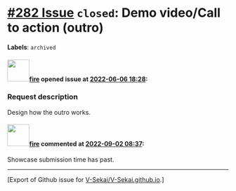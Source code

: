 # [\#282 Issue](https://github.com/V-Sekai/V-Sekai.github.io/issues/282) `closed`: Demo video/Call to action (outro)
**Labels**: `archived`


#### <img src="https://avatars.githubusercontent.com/u/32321?u=c2e06a3d2b49a467aa907e54aa259516440267cc&v=4" width="50">[fire](https://github.com/fire) opened issue at [2022-06-06 18:28](https://github.com/V-Sekai/V-Sekai.github.io/issues/282):

### Request description

Design how the outro works.

#### <img src="https://avatars.githubusercontent.com/u/32321?u=c2e06a3d2b49a467aa907e54aa259516440267cc&v=4" width="50">[fire](https://github.com/fire) commented at [2022-09-02 08:37](https://github.com/V-Sekai/V-Sekai.github.io/issues/282#issuecomment-1235229879):

Showcase submission time has past.


-------------------------------------------------------------------------------



[Export of Github issue for [V-Sekai/V-Sekai.github.io](https://github.com/V-Sekai/V-Sekai.github.io).]
